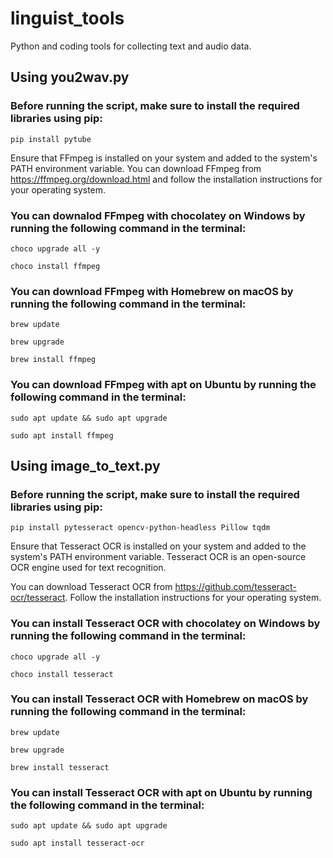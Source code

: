 # linguist_tools
Python and coding tools for collecting text and audio data.

## Using you2wav.py

### Before running the script, make sure to install the required libraries using pip:
`pip install pytube`

Ensure that FFmpeg is installed on your system and added to the system's PATH environment variable.
You can download FFmpeg from https://ffmpeg.org/download.html and follow the installation instructions for your operating system.

### You can downalod FFmpeg with chocolatey on Windows by running the following command in the terminal:
`choco upgrade all -y`

`choco install ffmpeg`

### You can download FFmpeg with Homebrew on macOS by running the following command in the terminal:
`brew update`

`brew upgrade`

`brew install ffmpeg`

### You can download FFmpeg with apt on Ubuntu by running the following command in the terminal:
`sudo apt update && sudo apt upgrade`

`sudo apt install ffmpeg`

## Using image_to_text.py

### Before running the script, make sure to install the required libraries using pip:
`pip install pytesseract opencv-python-headless Pillow tqdm`

Ensure that Tesseract OCR is installed on your system and added to the system's PATH environment variable. Tesseract OCR is an open-source OCR engine used for text recognition.

You can download Tesseract OCR from https://github.com/tesseract-ocr/tesseract. Follow the installation instructions for your operating system.

### You can install Tesseract OCR with chocolatey on Windows by running the following command in the terminal:
`choco upgrade all -y`

`choco install tesseract`

### You can install Tesseract OCR with Homebrew on macOS by running the following command in the terminal:
`brew update`

`brew upgrade`

`brew install tesseract`

### You can install Tesseract OCR with apt on Ubuntu by running the following command in the terminal:
`sudo apt update && sudo apt upgrade`

`sudo apt install tesseract-ocr`
